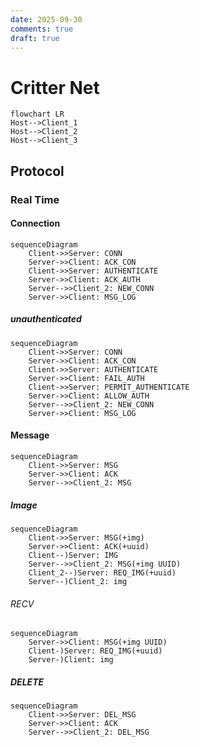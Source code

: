```yaml
---
date: 2025-09-30
comments: true
draft: true
---
```

# Critter Net
```mermaid
flowchart LR
Host-->Client_1
Host-->Client_2
Host-->Client_3
```
## Protocol

### Real Time
#### Connection

```mermaid
sequenceDiagram
    Client->>Server: CONN
    Server->>Client: ACK_CON
    Client->>Server: AUTHENTICATE
    Server->>Client: ACK_AUTH
    Server-->>Client_2: NEW_CONN
    Server->>Client: MSG_LOG
```
##### unauthenticated
```mermaid
sequenceDiagram
    Client->>Server: CONN
    Server->>Client: ACK_CON
    Client->>Server: AUTHENTICATE
    Server->>Client: FAIL_AUTH
    Client->>Server: PERMIT_AUTHENTICATE
    Server->>Client: ALLOW_AUTH
    Server-->>Client_2: NEW_CONN
    Server->>Client: MSG_LOG
```
#### Message

```mermaid
sequenceDiagram
    Client->>Server: MSG
    Server->>Client: ACK
    Server-->>Client_2: MSG
```

##### Image
```mermaid
sequenceDiagram
    Client->>Server: MSG(+img)
    Server->>Client: ACK(+uuid)
    Client--)Server: IMG
    Server-->>Client_2: MSG(+img UUID)
    Client_2--)Server: REQ_IMG(+uuid)
    Server--)Client_2: img
```
###### RECV
```mermaid
sequenceDiagram
    Server->>Client: MSG(+img UUID)
    Client-)Server: REQ_IMG(+uuid)
    Server-)Client: img
```
##### DELETE
```mermaid
sequenceDiagram
    Client->>Server: DEL_MSG
    Server->>Client: ACK
    Server-->>Client_2: DEL_MSG
```